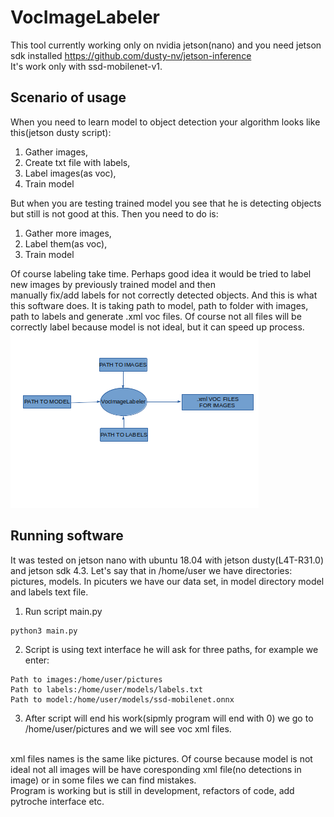 # VocImageLabeler
This tool currently working only on nvidia jetson(nano) and you need jetson sdk installed 
https://github.com/dusty-nv/jetson-inference <br />
It's work only with ssd-mobilenet-v1. <br />
## Scenario of usage 
When you need to learn model to object detection your algorithm looks like this(jetson dusty script): <br />
1. Gather images,
2. Create txt file with labels,
3. Label images(as voc),
4. Train model

But when you are testing trained model you see that he is detecting objects but still is not good at this. Then you need to do is: <br />
1. Gather more images,
2. Label them(as voc),
3. Train model

Of course  labeling take time. Perhaps good idea it would be tried to label new images by previously trained model and then <br />
manually fix/add labels for not correctly detected objects. And this is what this software does. It is taking path to model, path to folder with images,
path to labels and generate .xml voc files. Of course not all files will be correctly label because model is not ideal, but it can speed up process. <br />
![This is an image](concept.png) <br />

## Running software
It was tested on jetson nano with ubuntu 18.04 with jetson dusty(L4T-R31.0) and jetson sdk 4.3.
Let's say that in /home/user we have directories: pictures, models. In picuters we have our data set, in model directory model and labels text file. <br />
1. Run script main.py
```
python3 main.py
```
2. Script is using text interface he will ask for three paths, for example we enter:
```
Path to images:/home/user/pictures
Path to labels:/home/user/models/labels.txt
Path to model:/home/user/models/ssd-mobilenet.onnx
```
3. After script will end his work(sipmly program will end with 0) we go to /home/user/pictures and we will see voc xml files.
<br />
xml files names is the same like pictures. Of course because model is not ideal not all images will be have coresponding xml file(no detections in image) or in some files we can find mistakes.
<br />
Program is working but is still in development, refactors of code, add pytroche interface etc.